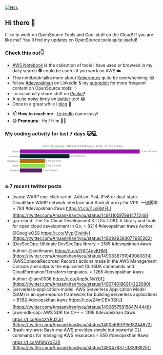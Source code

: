 [![Hits](https://hits.seeyoufarm.com/api/count/incr/badge.svg?url=https%3A%2F%2Fgithub.com%2Fakhan4u%2Fhit-counter&count_bg=%2379C83D&title_bg=%23555555&icon=&icon_color=%23E7E7E7&title=visits&edge_flat=false)](https://hits.seeyoufarm.com)

## Hi there 👋

I like to work on OpenSource Tools and Cool stuff on the Cloud! If you are like me? You'll find my updates on OpenSource tools quite useful!

### Check this out👇

* [AWS Notebook](https://histre.com/public/notebooks/dnllyanu/aws/) is the collection of tools I have used or browsed in my daily search 🕵️ could be useful if you work on AWS ☁️
* This notebook talks more about [Kubernetes](https://histre.com/public/notebooks/6uxdvo3y/kubernetes/) quite be overwhelming! 😅
* follow [#devopskhan](https://www.linkedin.com/feed/hashtag/devopskhan/) on LinkedIn & my [subreddit](https://www.reddit.com/r/devopskhan/) for more frequent content on OpenSource tools! ✨
* I occasionally share stuff on [Pocket](https://getpocket.com/@ej6g8d1dp2829A16a9Tf5d4T6bAMp3d8791rejDe86yem3bm4e14ex4fT4dluk29)!
* A quite noisy birdy on [twitter](https://twitter.com/Amaankhan4you) too! 😂
* Once in a great while I [blog](https://linuxparrot.com/) 😬


- 📫 **How to reach me** : [LinkedIn](https://www.linkedin.com/in/amaan-khan-linux-ninja) damn easy!
- 😄 **Pronouns** : He / Him 🤷‍♂️

### My coding activity for last 7 days 🐱💻

<img src="https://github.com/akhan4u/akhan4u/blob/main/images/stat.svg" alt="Amaan's Wakatime Activity!"/>

### 🔝 7 recent twitter posts
<!-- DEVDOJO:START -->
- [warp: WARP one-click script. Add an IPv4, IPv6 or dual-stack CloudFlare WARP network interface and Socks5 proxy for VPS. 一键脚本
⭐️ 784
#devopskhan #aws
https://t.co/l1Ls6IstFL](https://twitter.com/Amaankhan4you/status/1491110597991477248)
- [go-cloud: The Go Cloud Development Kit &lpar;Go CDK&rpar;: A library and tools for open cloud development in Go.
⭐️ 8214
#devopskhan #aws
Author: @GoogleOSS
https://t.co/MvprZvehIv](https://twitter.com/Amaankhan4you/status/1490929393077985282)
- [DevSecOps: Ultimate DevSecOps library
⭐️ 2185
#devopskhan #aws
Author: @sottlmarek
https://t.co/tYKT4qvKHM](https://twitter.com/Amaankhan4you/status/1490838791049080834)
- [AWSConsoleRecorder: Records actions made in the AWS Management Console and outputs the equivalent CLI/SDK commands and CloudFormation/Terraform templates.
⭐️ 1265
#devopskhan #aws
Author: @iann0036
https://t.co/Xnp5uNvYbT](https://twitter.com/Amaankhan4you/status/1490748186914222080)
- [serverless-application-model: AWS Serverless Application Model &lpar;SAM&rpar; is an open-source framework for building serverless applications
⭐️ 8382
#devopskhan #aws
https://t.co/Z4mCBVRStU](https://twitter.com/Amaankhan4you/status/1490657581584744448)
- [aws-sdk-cpp: AWS SDK for C++
⭐️ 1398
#devopskhan #aws
https://t.co/6n4XYRJ2Jr](https://twitter.com/Amaankhan4you/status/1490566979593244672)
- [bash-my-aws: Bash-my-AWS provides simple but powerful CLI commands for managing AWS resources
⭐️ 850
#devopskhan #aws
https://t.co/Af6fqYdE3I](https://twitter.com/Amaankhan4you/status/1490476377383989251)
<!-- DEVDOJO:END -->

<!-- ![Amaan's GitHub stats](https://github-readme-stats.vercel.app/api?username=akhan4u&count_private=true&show_icons=true&hide=contribs) -->
